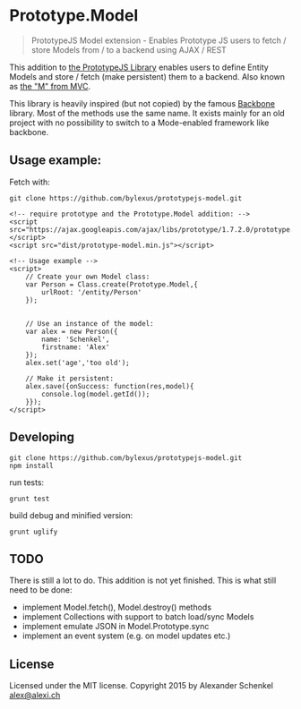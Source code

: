 Prototype.Model
================

> PrototypeJS Model extension - Enables Prototype JS users to fetch / store Models from / to a backend using AJAX / REST

This addition to [the PrototypeJS Library](http://prototypejs.org/) enables users to define Entity Models and store / fetch (make persistent) them to a backend. Also known as [the "M" from MVC](http://en.wikipedia.org/wiki/Model%E2%80%93view%E2%80%93controller).

This library is heavily inspired (but not copied) by the famous [Backbone](http://backbonejs.org/) library. Most of the methods use the same name. It exists mainly for an old project with no possibility to switch to a Mode-enabled framework like backbone.

Usage example:
--------------
Fetch with: 

```
git clone https://github.com/bylexus/prototypejs-model.git
```

```
<!-- require prototype and the Prototype.Model addition: -->
<script src="https://ajax.googleapis.com/ajax/libs/prototype/1.7.2.0/prototype.js"></script>
<script src="dist/prototype-model.min.js"></script>

<!-- Usage example -->
<script>
	// Create your own Model class:
	var Person = Class.create(Prototype.Model,{
	    urlRoot: '/entity/Person'
	});


	// Use an instance of the model:
	var alex = new Person({
	    name: 'Schenkel',
	    firstname: 'Alex'	
	});
	alex.set('age','too old');

	// Make it persistent:
	alex.save({onSuccess: function(res,model){
	    console.log(model.getId());	
	}});
</script>
```


Developing
-----------

```
git clone https://github.com/bylexus/prototypejs-model.git
npm install
```

run tests:

```
grunt test
```

build debug and minified version:
```
grunt uglify
```


TODO
-----
There is still a lot to do. This addition is not yet finished. This is what still need to be done:

* implement Model.fetch(), Model.destroy() methods
* implement Collections with support to batch load/sync Models
* implement emulate JSON in Model.Prototype.sync
* implement an event system (e.g. on model updates etc.)


License
---------
Licensed under the MIT license. Copyright 2015 by Alexander Schenkel <alex@alexi.ch>

